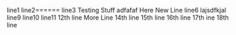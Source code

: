 line1
line2======
line3
Testing Stuff
adfafaf
Here New Line
line6
lajsdfkjal
line9
line10
line11
12th line
More Line
14th line
15th line
16th line
17th ine
18th line
